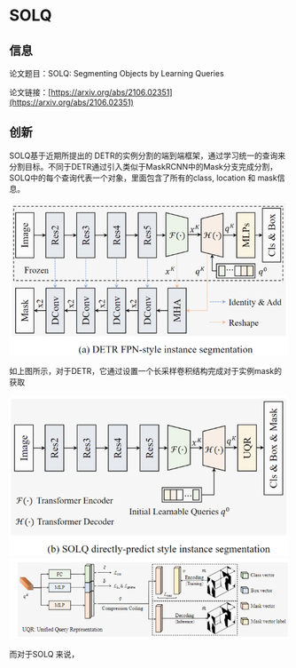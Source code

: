 # SOLQ

## 信息

论文题目：SOLQ: Segmenting Objects by Learning Queries

论文链接：[https://arxiv.org/abs/2106.02351](https://arxiv.org/abs/2106.02351)

## 创新

SOLQ基于近期所提出的 DETR的实例分割的端到端框架，通过学习统一的查询来分割目标。不同于DETR通过引入类似于MaskRCNN中的Mask分支完成分割，SOLQ中的每个查询代表一个对象，里面包含了所有的class, location 和 mask信息。

![](../../../img/artical/2022-03-12-13-59-28.png)

如上图所示，对于DETR，它通过设置一个长采样卷积结构完成对于实例mask的获取

![](../../../img/artical/2022-03-12-13-58-55.png)
![](../../../img/artical/2022-03-12-14-03-40.png)

而对于SOLQ 来说，